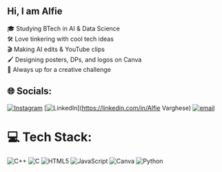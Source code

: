 ## Hi, I am Alfie

🎓 Studying BTech in AI & Data Science <br>
🛠️ Love tinkering with cool tech ideas  <br>
🎬 Making AI edits & YouTube clips  <br>
🖌️ Designing posters, DPs, and logos on Canva  <br>
🧩 Always up for a creative challenge<br>


## 🌐 Socials:
[![Instagram](https://img.shields.io/badge/Instagram-%23E4405F.svg?logo=Instagram&logoColor=white)](https://instagram.com/alfie.00.7) [![LinkedIn](https://img.shields.io/badge/LinkedIn-%230077B5.svg?logo=linkedin&logoColor=white)](https://linkedin.com/in/Alfie Varghese) [![email](https://img.shields.io/badge/Email-D14836?logo=gmail&logoColor=white)](mailto:alfievarghese22@gmail.com) 

# 💻 Tech Stack:
![C++](https://img.shields.io/badge/c++-%2300599C.svg?style=for-the-badge&logo=c%2B%2B&logoColor=white) ![C](https://img.shields.io/badge/c-%2300599C.svg?style=for-the-badge&logo=c&logoColor=white) ![HTML5](https://img.shields.io/badge/html5-%23E34F26.svg?style=for-the-badge&logo=html5&logoColor=white) ![JavaScript](https://img.shields.io/badge/javascript-%23323330.svg?style=for-the-badge&logo=javascript&logoColor=%23F7DF1E) ![Canva](https://img.shields.io/badge/Canva-%2300C4CC.svg?style=for-the-badge&logo=Canva&logoColor=white) ![Python](https://img.shields.io/badge/python-3670A0?style=for-the-badge&logo=python&logoColor=ffdd54)
